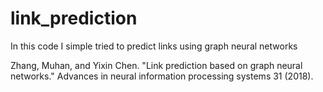 # link_prediction
In this code I simple tried to predict links using graph neural networks

Zhang, Muhan, and Yixin Chen. "Link prediction based on graph neural networks." Advances in neural information processing systems 31 (2018).
